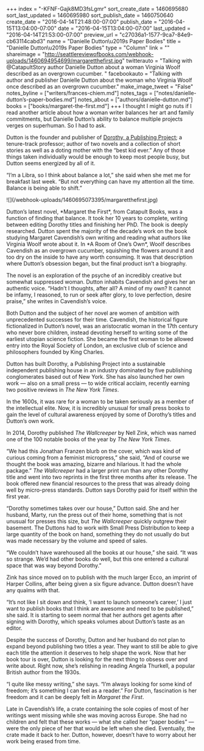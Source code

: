 +++
index = "-KFNF-Gajk8MD3fsLgmr"
sort_create_date = 1460695680
sort_last_updated = 1460695980
sort_publish_date = 1460750640
create_date = "2016-04-14T21:48:00-07:00"
publish_date = "2016-04-15T13:04:00-07:00"
date = "2016-04-15T13:04:00-07:00"
last_updated = "2016-04-14T21:53:00-07:00"
preview_url = "c27036a1-1577-9ca7-84e9-cb63114cabd3"
name = "Danielle Dutton\u2019s Paper Bodies"
title = "Danielle Dutton\u2019s Paper Bodies"
type = "Column"
link = ""
shareimage = "http://seattlereviewofbooks.com/webhook-uploads/1460694954699/margaretthefirst.jpg"
twitterauto = "Talking with @CatapultStory author Danielle Dutton about a woman Virginia Woolf described as an overgrown cucumber. "
facebookauto = "Talking with author and publisher Danielle Dutton about the woman who Virginia Woolf once described as an overgrown cucumber."
make_image_tweet = "False"
notes_byline = ["writers/frances-chiem.md"]
notes_tags = ["notes/danielle-dutton’s-paper-bodies.md"]
notes_about = ["authors/danielle-dutton.md"]
books = ["books/margaret-the-first.md"]
+++
I thought I might go nuts if I read another article about how a woman writer balances her art and family commitments, but Danielle Dutton’s ability to balance multiple projects verges on superhuman. So I had to ask.

Dutton is the founder and publisher of [Dorothy, a Publishing Project](http://dorothyproject.com/); a tenure-track professor; author of two novels and a collection of short stories as well as a doting mother with the “best kid ever.” Any of those things taken individually would be enough to keep most people busy, but Dutton seems energized by all of it.

“I’m a Libra, so I think about balance a lot,” she said when she met me for breakfast last week. “But not everything can have my attention all the time. Balance is being able to shift.”

<p class="image-left">![](/webhook-uploads/1460695073395/margaretthefirst.jpg)</p>Dutton’s latest novel, *Margaret the First*, from Catapult Books, was a function of finding that balance. It took her 10 years to complete, writing between editing Dorothy titles and finishing her PhD. The book is deeply researched. Dutton spent the majority of the decade’s work on the book studying Margaret Cavendish’s own writing and reading what authors like Virginia Woolf wrote about it. In *A Room of One’s Own*, Woolf describes Cavendish as an overgrown cucumber, squishing the flowers around it and too dry on the inside to have any worth consuming. It was that description where Dutton’s obsession began, but the final product isn’t a biography. 

The novel is an exploration of the psyche of an incredibly creative but somewhat suppressed woman. Dutton inhabits Cavendish and gives her an authentic voice. “Hadn’t I thoughts, after all? A mind of my own? It cannot be infamy, I reasoned, to run or seek after glory, to love perfection, desire praise,” she writes in Cavendish’s voice.

Both Dutton and the subject of her novel are women of ambition with unprecedented successes for their time. Cavendish, the historical figure fictionalized in Dutton’s novel, was an aristocratic woman in the 17th century who never bore children, instead devoting herself to writing some of the earliest utopian science fiction. She became the first woman to be allowed entry into the Royal Society of London, an exclusive club of science and philosophers founded by King Charles.

Dutton has built Dorothy, a Publishing Project into a sustainable independent publishing house in an industry dominated by five publishing conglomerates based out of New York. She has also launched her own work — also on a small press — to wide critical acclaim, recently earning two positive reviews in *The New York Times*.

In the 1600s, it was rare for a woman to be taken seriously as a member of the intellectual elite. Now, it is incredibly unusual for small press books to gain the level of cultural awareness enjoyed by some of Dorothy’s titles and Dutton’s own work.

In 2014, Dorothy published *The Wallcreeper* by Nell Zink, which was named one of the 100 notable books of the year by *The New York Times*.

“We had this Jonathan Franzen blurb on the cover, which was kind of curious coming from a feminist micropress,” she said, “And of course we thought the book was amazing, bizarre and hilarious. It had the whole package.” *The Wallcreeper* had a larger print run than any other Dorothy title and went into two reprints in the first three months after its release. The book offered new financial resources to the press that was already doing well by micro-press standards. Dutton says Dorothy paid for itself within the first year.

“Dorothy sometimes takes over our house,” Dutton said. She and her husband, Marty, run the press out of their home, something that is not unusual for presses this size, but *The Wallcreeper* quickly outgrew their basement. The Duttons had to work with Small Press Distribution to keep a large quantity of the book on hand, something they do not usually do but was made necessary by the volume and speed of sales. 

“We couldn’t have warehoused all the books at our house,” she said. “It was so strange. We’d had other books do well, but this one entered a cultural space that was way beyond Dorothy.”

Zink has since moved on to publish with the much larger Ecco, an imprint of Harper Collins, after being given a six figure advance. Dutton doesn’t have any qualms with that.

“It’s not like I sit down and think, ‘I want to launch someone’s career,’ I just want to publish books that I think are awesome and need to be published,” she said. It is starting to seem normal that her authors get agents after signing with Dorothy, which speaks volumes about Dutton’s taste as an editor.

Despite the success of Dorothy, Dutton and her husband do not plan to expand beyond publishing two titles a year. They want to still be able to give each title the attention it deserves to help shape the work. Now that her book tour is over, Dutton is looking for the next thing to obsess over and write about. Right now, she’s relishing in reading Angela Thurkell, a popular British author from the 1930s.

“I quite like messy writing,” she says. “I’m always looking for some kind of freedom; it’s something I can feel as a reader.” For Dutton, fascination is her freedom and it can be deeply felt in *Margaret the First*. 

Late in Cavendish’s life, a crate containing the sole copies of most of her writings went missing while she was moving across Europe. She had no children and felt that these works — what she called her “paper bodies” — were the only piece of her that would be left when she died. Eventually, the crate made it back to her. Dutton, however, doesn’t have to worry about her work being erased from time. 
